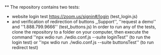 **
The repository contains two tests:
- website login test https://zoom.us/signin#/login (test_login.js)
- and verification of redirection of buttons ,,Support'', ''request a demo'' and ''1.888.799.9666'' (test_buttons.js)
In order to run any of the tests, clone the repository to a folder on your computer, then execute the command ''npx wdio run ./wdio.conf.js --suite loginTest'' (to run the login test)
or ''npx wdio run ./wdio.conf.js --suite buttonsTest'' (to run redirect test)
